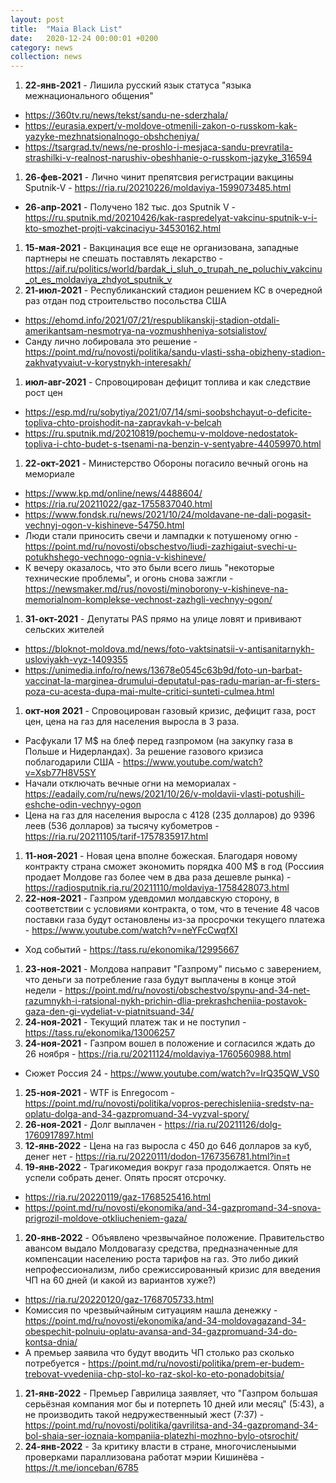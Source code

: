 ```yaml
---
layout: post
title:  "Maia Black List"
date:   2020-12-24 00:00:01 +0200
category: news
collection: news
---
```


1. **22-янв-2021** - Лишила русский язык статуса "языка межнационального общения"
  * https://360tv.ru/news/tekst/sandu-ne-sderzhala/
  * https://eurasia.expert/v-moldove-otmenili-zakon-o-russkom-kak-yazyke-mezhnatsionalnogo-obshcheniya/
  * https://tsargrad.tv/news/ne-proshlo-i-mesjaca-sandu-prevratila-strashilki-v-realnost-narushiv-obeshhanie-o-russkom-jazyke_316594
1. **26-фев-2021** - Лично чинит препятсвия регистрации вакцины Sputnik-V - https://ria.ru/20210226/moldaviya-1599073485.html
  * **26-апр-2021** - Получено 182 тыс. доз Sputnik V - https://ru.sputnik.md/20210426/kak-raspredelyat-vakcinu-sputnik-v-i-kto-smozhet-projti-vakcinaciyu-34530162.html
1. **15-мая-2021** - Вакцинация все еще не организована, западные партнеры не спешать поставлять лекарство - https://aif.ru/politics/world/bardak_i_sluh_o_trupah_ne_poluchiv_vakcinu_ot_es_moldaviya_zhdyot_sputnik_v
1. **21-июл-2021** - Республиканский стадион решением КС в очередной раз отдан под строительство посольства США
  * https://ehomd.info/2021/07/21/respublikanskij-stadion-otdali-amerikantsam-nesmotrya-na-vozmushheniya-sotsialistov/
  * Санду лично лобировала это решение - https://point.md/ru/novosti/politika/sandu-vlasti-ssha-obizheny-stadion-zakhvatyvaiut-v-korystnykh-interesakh/
1. **июл-авг-2021** - Спровоцирован дефицит топлива и как следствие рост цен
  * https://esp.md/ru/sobytiya/2021/07/14/smi-soobshchayut-o-deficite-topliva-chto-proishodit-na-zapravkah-v-belcah
  * https://ru.sputnik.md/20210819/pochemu-v-moldove-nedostatok-topliva-i-chto-budet-s-tsenami-na-benzin-v-sentyabre-44059970.html
1. **22-окт-2021** - Министерство Обороны погасило вечный огонь на мемориале
  * https://www.kp.md/online/news/4488604/
  * https://ria.ru/20211022/gaz-1755837040.html
  * https://www.fondsk.ru/news/2021/10/24/moldavane-ne-dali-pogasit-vechnyj-ogon-v-kishineve-54750.html
  * Люди стали приносить свечи и лампадки к потушеному огню - https://point.md/ru/novosti/obschestvo/liudi-zazhigaiut-svechi-u-potukhshego-vechnogo-ognia-v-kishineve/
  * К вечеру оказалось, что это были всего лишь "некоторые технические проблемы", и огонь снова зажгли - https://newsmaker.md/rus/novosti/minoborony-v-kishineve-na-memorialnom-komplekse-vechnost-zazhgli-vechnyy-ogon/
1. **31-окт-2021** - Депутаты PAS прямо на улице ловят и прививают сельских жителей
  * https://bloknot-moldova.md/news/foto-vaktsinatsii-v-antisanitarnykh-usloviyakh-vyz-1409355
  * https://unimedia.info/ro/news/13678e0545c63b9d/foto-un-barbat-vaccinat-la-marginea-drumului-deputatul-pas-radu-marian-ar-fi-sters-poza-cu-acesta-dupa-mai-multe-critici-sunteti-culmea.html
1. **окт-ноя 2021** - Спровоцирован газовый кризис, дефицит газа, рост цен, цена на газ для населения выросла в 3 раза.
  * Расфукали 17 М$ на блеф перед газпромом (на закупку газа в Польше и Нидерландах). За решение газового кризиса поблагодарили США - https://www.youtube.com/watch?v=Xsb77H8V5SY
  * Начали отключать вечные огни на мемориалах - https://eadaily.com/ru/news/2021/10/26/v-moldavii-vlasti-potushili-eshche-odin-vechnyy-ogon
  * Цена на газ для населения выросла с 4128 (235 долларов) до 9396 леев (536 долларов) за тысячу кубометров - https://ria.ru/20211105/tarif-1757835917.html
1. **11-ноя-2021** - Новая цена вполне божеская. Благодаря новому контракту страна сможет экономить порядка 400 М$ в год (Россиия продает Молдове газ более чем в два раза дешевле рынка) - https://radiosputnik.ria.ru/20211110/moldaviya-1758428073.html
1. **22-ноя-2021** - Газпром удевдомил молдавскую сторону, в соответствии с условиями контракта, о том, что в течение 48 часов поставки газа будут остановлены из-за просрочки текущего платежа - https://www.youtube.com/watch?v=neYFcCwqfXI
  * Ход событий - https://tass.ru/ekonomika/12995667
1. **23-ноя-2021** - Молдова направит "Газпрому" письмо с заверением, что деньги за потребление газа будут выплачены в конце этой недели - https://point.md/ru/novosti/obschestvo/spynu-and-34-net-razumnykh-i-ratsional-nykh-prichin-dlia-prekrashcheniia-postavok-gaza-den-gi-vydeliat-v-piatnitsuand-34/
1. **24-ноя-2021** - Текущий платеж так и не поступил - https://tass.ru/ekonomika/13006257
1. **24-ноя-2021** - Газпром вошел в положение и согласился ждать до 26 ноября - https://ria.ru/20211124/moldaviya-1760560988.html
  * Сюжет Россия 24 - https://www.youtube.com/watch?v=IrQ35QW_VS0
1. **25-ноя-2021** - WTF is Enregocom - https://point.md/ru/novosti/politika/vopros-perechisleniia-sredstv-na-oplatu-dolga-and-34-gazpromuand-34-vyzval-spory/
1. **26-ноя-2021** - Долг выплачен - https://ria.ru/20211126/dolg-1760917897.html
1. **12-янв-2022** - Цена на газ выросла с 450 до 646 долларов за куб, денег нет - https://ria.ru/20220111/dodon-1767356781.html?in=t
1. **19-янв-2022** - Трагикомедия вокруг газа продолжается. Опять не успели собрать денег. Опять просят отсрочку. 
 * https://ria.ru/20220119/gaz-1768525416.html
 * https://point.md/ru/novosti/ekonomika/and-34-gazpromand-34-snova-prigrozil-moldove-otkliucheniem-gaza/
1. **20-янв-2022** - Объявлено чрезвычайное положение. Правительство авансом выдало Молдовагазу средства, предназначенные для компенсации населению роста тарифов на газ. Это либо дикий непрофессионализм, либо срежиссированный кризис для введения ЧП на 60 дней (и какой из вариантов хуже?)
 * https://ria.ru/20220120/gaz-1768705733.html
 * Комиссия по чрезвыйчайным ситуациям нашла денежку - https://point.md/ru/novosti/ekonomika/and-34-moldovagazand-34-obespechit-polnuiu-oplatu-avansa-and-34-gazpromuand-34-do-kontsa-dnia/
 * А премьер заявила что будут вводить ЧП столько раз сколько потребуется - https://point.md/ru/novosti/politika/prem-er-budem-trebovat-vvedeniia-chp-stol-ko-raz-skol-ko-eto-ponadobitsia/
1. **21-янв-2022** - Премьер Гаврилица заявляет, что "Газпром большая серьёзная компания мог бы и потерпеть 10 дней или месяц" (5:43), а не производить такой недружественныый жест (7:37) - https://point.md/ru/novosti/politika/gavrilitsa-and-34-gazpromand-34-bol-shaia-ser-ioznaia-kompaniia-platezhi-mozhno-bylo-otsrochit/
1. **24-янв-2022** - За критику власти в стране, многочисленыыми проверками параллизована работат мэрии Кишинёва - https://t.me/ionceban/6785
